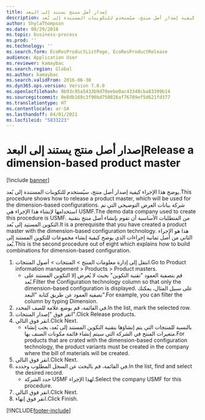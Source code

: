 ```yaml
---
title: إصدار أصل منتج يستند إلى البعد
description: يوضح هذا الإجراء كيفية إصدار أصل منتج، سيُستخدم للتكوينات المستندة إلى بُعد.
author: ShylaThompson
ms.date: 08/29/2018
ms.topic: business-process
ms.prod: ''
ms.technology: ''
ms.search.form: EcoResProductListPage, EcoResProductRelease
audience: Application User
ms.reviewer: kamaybac
ms.search.region: Global
ms.author: kamaybac
ms.search.validFrom: 2016-06-30
ms.dyn365.ops.version: Version 7.0.0
ms.openlocfilehash: 0b93c95a5433b9d70eebe0ac43348cba83399b14
ms.sourcegitcommit: 0e8db169c3f90bd750826af76709ef5d621fd377
ms.translationtype: HT
ms.contentlocale: ar-SA
ms.lasthandoff: 04/01/2021
ms.locfileid: "5833223"
---
```

# <a name="release-a-dimension-based-product-master"></a><span data-ttu-id="5fbcd-103">إصدار أصل منتج يستند إلى البعد</span><span class="sxs-lookup"><span data-stu-id="5fbcd-103">Release a dimension-based product master</span></span>

[!include [banner](../../includes/banner.md)]

<span data-ttu-id="5fbcd-104">يوضح هذا الإجراء كيفية إصدار أصل منتج، سيُستخدم للتكوينات المستندة إلى بُعد.</span><span class="sxs-lookup"><span data-stu-id="5fbcd-104">This procedure shows how to release a product master, which will be used for the dimension-based configurations.</span></span> <span data-ttu-id="5fbcd-105">شركة بيانات العرض التوضيحي التي تم استخدامها لإنشاء هذا الإجراء هي USMF.</span><span class="sxs-lookup"><span data-stu-id="5fbcd-105">The demo data company used to create this procedure is USMF.</span></span> <span data-ttu-id="5fbcd-106">من المتطلبات الأساسية أن تقوم بإنشاء أصل منتج بتقنية التكوين المستنِد إلى بُعد.</span><span class="sxs-lookup"><span data-stu-id="5fbcd-106">It is a prerequisite that you have created a product master with the dimension-based configuration technology.</span></span> <span data-ttu-id="5fbcd-107">هذا هو الإجراء الثاني من أصل ثمانية إجراءات الذي يوضح كيفية إنشاء مجموعات للتكوين المستند إلى بُعد.</span><span class="sxs-lookup"><span data-stu-id="5fbcd-107">This is the second procedure out of eight which explains how to build combinations for dimension-based configuration.</span></span>

1. <span data-ttu-id="5fbcd-108">‏‫انتقل إلى إدارة معلومات المنتج‬ > المنتجات > أصول المنتجات‬‬.</span><span class="sxs-lookup"><span data-stu-id="5fbcd-108">Go to Product information management > Products > Product masters.</span></span>
    * <span data-ttu-id="5fbcd-109">قم بتصفية العمود "تقنية التكوين" بحيث لا يُعرض إلا التكوين المستند على بُعد.</span><span class="sxs-lookup"><span data-stu-id="5fbcd-109">Filter the Configuration technology column so that only the dimension-based configuration is displayed.</span></span> <span data-ttu-id="5fbcd-110">على سبيل المثال، يمكنك تصفية العمود عن طريق كتابة "البعد".</span><span class="sxs-lookup"><span data-stu-id="5fbcd-110">For example, you can filter the column by typing Dimension.</span></span>    
2. <span data-ttu-id="5fbcd-111">في القائمة، قم بوضع علامة للصف المحدد.</span><span class="sxs-lookup"><span data-stu-id="5fbcd-111">In the list, mark the selected row.</span></span>
3. <span data-ttu-id="5fbcd-112">انقر فوق "إصدار المنتجات".</span><span class="sxs-lookup"><span data-stu-id="5fbcd-112">Click Release products.</span></span>
4. <span data-ttu-id="5fbcd-113">انقر فوق التالي.</span><span class="sxs-lookup"><span data-stu-id="5fbcd-113">Click Next.</span></span>
    * <span data-ttu-id="5fbcd-114">بالنسبة للمنتجات التي يتم إنشاؤها بتقنية التكوين المستند إلى بُعد، يجب إنشاء متغيرات المنتج في الشركة التي سيتم إنشاء قائمة مكونات الصنف بها.</span><span class="sxs-lookup"><span data-stu-id="5fbcd-114">For products that are crated with the dimension-based configuration technology, the product variants must be created in the company where the bill of materials will be created.</span></span>  
5. <span data-ttu-id="5fbcd-115">انقر فوق التالي.</span><span class="sxs-lookup"><span data-stu-id="5fbcd-115">Click Next.</span></span>
6. <span data-ttu-id="5fbcd-116">في القائمة، قم بالبحث عن السجل المطلوب وحدده.</span><span class="sxs-lookup"><span data-stu-id="5fbcd-116">In the list, find and select the desired record.</span></span>
    * <span data-ttu-id="5fbcd-117">حدد الشركة USMF لهذا الإجراء.</span><span class="sxs-lookup"><span data-stu-id="5fbcd-117">Select the company USMF for this procedure.</span></span>  
7. <span data-ttu-id="5fbcd-118">انقر فوق التالي.</span><span class="sxs-lookup"><span data-stu-id="5fbcd-118">Click Next.</span></span>
8. <span data-ttu-id="5fbcd-119">انقر فوق إنهاء.</span><span class="sxs-lookup"><span data-stu-id="5fbcd-119">Click Finish.</span></span>



[!INCLUDE[footer-include](../../../includes/footer-banner.md)]